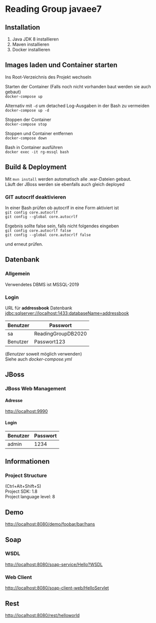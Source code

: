# Reading Group javaee7

## Installation
1. Java JDK 8 installieren
2. Maven installieren
3. Docker installieren

## Images laden und Container starten
Ins Root-Verzeichnis des Projekt wechseln  
 
 Starten der Container (Falls noch nicht vorhanden baut werden sie auch gebaut)  
`docker-compose up`

Alternativ mit `-d` um detached Log-Ausgaben in der Bash zu vermeiden  
`docker-compose up -d`

Stoppen der Container  
`docker-compose stop`

Stoppen und Container entfernen  
`docker-compose down`

Bash in Container ausführen  
`docker exec -it rg-mssql bash`

## Build & Deployment
Mit `mvn install` werden automatisch alle .war-Dateien gebaut.  
Läuft der JBoss werden sie ebenfalls auch gleich deployed

### GIT autocrlf deaktivieren

In einer Bash prüfen ob autocrlf in eine Form aktiviert ist  
`git config core.autocrlf`  
`git config --global core.autocrlf`

Ergebnis sollte false sein, falls nicht folgendes eingeben  
`git config core.autocrlf false`  
`git config --global core.autocrlf false` 

und erneut prüfen.

## Datenbank

### Allgemein
Verwendetes DBMS ist MSSQL-2019

### Login

URL für **addressbook** Datenbank  
<jdbc:sqlserver://localhost:1433;databaseName=addressbook>

Benutzer | Passwort
---------| -------------
sa       | ReadingGroupDB2020  
Benutzer | Passwort123

(*Benutzer* soweit möglich verwenden)  
Siehe auch *docker-compose.yml*

## JBoss

### JBoss Web Management

#### Adresse
<http://localhost:9990>

#### Login
Benutzer | Passwort
---------| -------------
 admin   | 1234

## Informationen

### Project Structure
(Ctrl+Alt+Shift+S)  
Project SDK: 1.8  
Project language level: 8

## Demo
<http://localhost:8080/demo/foobar/bar/hans>

## Soap
### WSDL
<http://localhost:8080/soap-service/Hello?WSDL>

### Web Client
<http://localhost:8080/soap-client-web/HelloServlet>

## Rest
<http://localhost:8080/rest/helloworld>